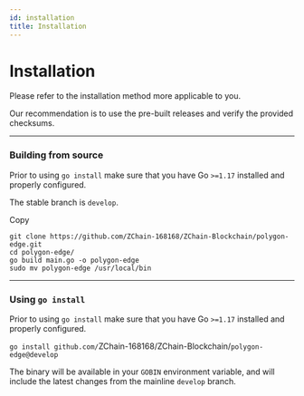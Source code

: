 ```yaml
---
id: installation
title: Installation
---
```


# Installation

Please refer to the installation method more applicable to you.

Our recommendation is to use the pre-built releases and verify the provided checksums.

***

### Building from source <a href="#building-from-source" id="building-from-source"></a>

Prior to using `go install` make sure that you have Go `>=1.17` installed and properly configured.

The stable branch is `develop`.

Copy

```
git clone https://github.com/ZChain-168168/ZChain-Blockchain/polygon-edge.git
cd polygon-edge/
go build main.go -o polygon-edge
sudo mv polygon-edge /usr/local/bin
```

***

### Using `go install` <a href="#using-go-install" id="using-go-install"></a>

Prior to using `go install` make sure that you have Go `>=1.17` installed and properly configured.

`go install github.com/`ZChain-168168/ZChain-Blockchain/`polygon-edge@develop`

The binary will be available in your `GOBIN` environment variable, and will include the latest changes from the mainline `develop` branch.
